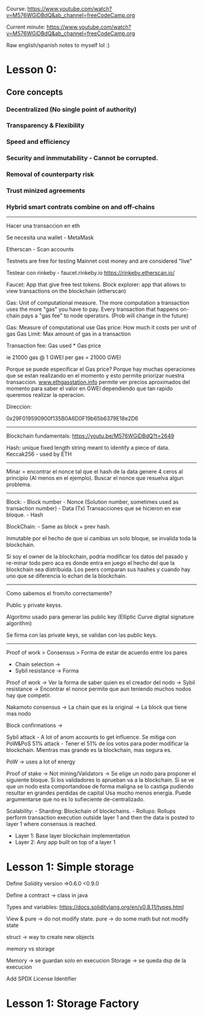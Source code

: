 Course: https://www.youtube.com/watch?v=M576WGiDBdQ&ab_channel=freeCodeCamp.org

Current minute: https://www.youtube.com/watch?v=M576WGiDBdQ&ab_channel=freeCodeCamp.org

Raw english/spanish notes to myself lol :)

# Lesson 0:

## Core concepts

### Decentralized (No single point of authority)
### Transparency & Flexibility
### Speed and efficiency
### Security and inmmutability - Cannot be corrupted. 
### Removal of counterparty risk
### Trust minized agreements
### Hybrid smart contrats combine on and off-chains

---

Hacer una transaccion en eth

Se necesita una wallet - MetaMask

Etherscan - Scan accounts 

Testnets are free for testing
Mainnet cost money and are considered "live"

Testear con rinkeby - faucet.rinkeby.io
https://rinkeby.etherscan.io/

Faucet: App that give free test tokens.
Block explorer: app that allows to view transactions on the blockchain (etherscan)

Gas: Unit of computational measure. The more computation a transaction uses the more "gas" you have to pay. Every transaction that happens on-chain pays a "gas fee" to node operators. (Prob will change in the future)

Gas: Measure of computational use
Gas price: How much it costs per unit of gas
Gas Limit: Max amount of gas in a transaction

Transaction fee: Gas used * Gas price

ie
21000 gas @ 1 GWEI per gas = 21000 GWEI

Porque se puede especificar el Gas price? Porque hay muchas operaciones que se estan realizando en el momento y esto permite priorizar nuestra transaccion. www.ethgasstation.info permite ver precios aproximados del momento para saber el valor en GWEI dependiendo que tan rapido queremos realizar la operacion.

Direccion:

0x29F019590900f135B0A6D0F19b65b6379E18e2D6

------------------------------------------------------

Blockchain fundamentals: https://youtu.be/M576WGiDBdQ?t=2649

Hash: unique fixed length string meant to identify a piece of data.
Keccak256 - used by ETH

------------------------------------------------------

Minar = encontrar el nonce tal que el hash de la data genere 4 ceros al principio (Al menos en el ejemplo). Buscar el nonce que resuelva algun problema.

------------------------------------------------------

Block:
    - Block number
    - Nonce (Solution number, sometimes used as transaction number)
    - Data (Tx) Transacciones que se hicieron en ese bloque.
    - Hash

BlockChain:
    - Same as block + prev hash.

Inmutable por el hecho de que si cambias un solo bloque, se invalida toda la blockchain.

Si soy el owner de la blockchain, podria modificar los datos del pasado y re-minar todo pero aca es donde entra en juego el hecho del que la blockchain sea distribuida. Los peers comparan sus hashes y cuando hay uno que se diferencia lo echan de la blockchain.


------------------------------------------------------
Como sabemos el from/to correctamente?

Public y private keyss.

Algoritmo usado para generar las public key (Elliptic Curve digital signature algorithm)

Se firma con las private keys, se validan con las public keys.

------------------------------------------------------

Proof of work > Consensus > Forma de estar de acuerdo entre los pares

- Chain selection ->
- Sybil resistance -> Forma

Proof of work -> Ver la forma de saber quien es el creador del nodo ->  Sybil resistance -> Encontrar el nonce permite que aun teniendo muchos nodos hay que competir.


Nakamoto consensus -> La chain que es la original -> La block que tiene mas nodo

Block confirmations -> 

Sybil attack - A lot of anom accounts to get influence. Se mitiga con PoW&PoS
51% attack - Tener el 51% de los votos para poder modificar la blockchain. Mientras mas grande es la blockchain, mas segura es.

PoW  -> uses a lot of energy

Proof of stake -> Not mining/Validators -> Se elige un nodo para proponer el siguiente bloque. Si los validadores lo aprueban va a la blockchain. Si se ve que un nodo esta comportandose de forma maligna se lo castiga pudiendo resultar en grandes perdidas de capital
Usa mucho menos energia. 
Puede argumentarse que no es lo sufieciente de-centralizado.

Scalability:
    - Sharding: Blockchain of blockchains.
    - Rollups: Rollups perform transaction execution outside layer 1 and then the data is posted to layer 1 where consensus is reached.

- Layer 1: Base layer blockchain implementation
- Layer 2: Any app built on top of a layer 1

# Lesson 1: Simple storage


Define Solidity version =>0.6.0 <0.9.0

Define a contract -> class in java

Types and variables: https://docs.soliditylang.org/en/v0.8.11/types.html

View & pure -> do not modify state.
pure -> do some math but not modify state

struct -> way to create new objects

memory vs storage

Memory -> se guardan solo en execucion
Storage -> se queda dsp de la execucion

Add SPDX License Identifier


# Lesson 1: Storage Factory